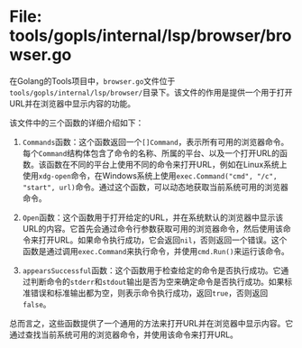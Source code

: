 # File: tools/gopls/internal/lsp/browser/browser.go

在Golang的Tools项目中，`browser.go`文件位于`tools/gopls/internal/lsp/browser/`目录下。该文件的作用是提供一个用于打开URL并在浏览器中显示内容的功能。

该文件中的三个函数的详细介绍如下：

1. `Commands`函数：这个函数返回一个`[]Command`，表示所有可用的浏览器命令。每个`Command`结构体包含了命令的名称、所属的平台、以及一个打开URL的函数。该函数在不同的平台上使用不同的命令来打开URL，例如在Linux系统上使用`xdg-open`命令，在Windows系统上使用`exec.Command("cmd", "/c", "start", url)`命令。通过这个函数，可以动态地获取当前系统可用的浏览器命令。

2. `Open`函数：这个函数用于打开给定的URL，并在系统默认的浏览器中显示该URL的内容。它首先会通过命令行参数获取可用的浏览器命令，然后使用该命令来打开URL。如果命令执行成功，它会返回`nil`，否则返回一个错误。这个函数是通过调用`exec.Command`来执行命令，并使用`cmd.Run()`来运行该命令。

3. `appearsSuccessful`函数：这个函数用于检查给定的命令是否执行成功。它通过判断命令的`stderr`和`stdout`输出是否为空来确定命令是否执行成功。如果标准错误和标准输出都为空，则表示命令执行成功，返回`true`，否则返回`false`。

总而言之，这些函数提供了一个通用的方法来打开URL并在浏览器中显示内容。它通过查找当前系统可用的浏览器命令，并使用该命令来打开URL。

